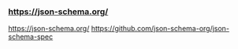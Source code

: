 ### https://json-schema.org/
https://json-schema.org/
https://github.com/json-schema-org/json-schema-spec

